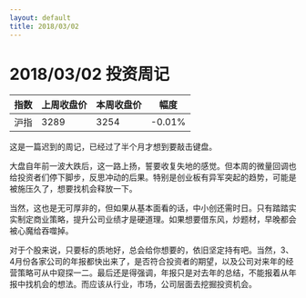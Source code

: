 ```yaml
---
layout: default
title: 2018/03/02
---
```

2018/03/02 投资周记
==================
| 指数 | 上周收盘价 | 本周收盘价 | 幅度 |  
| --- | --------- | -------- | --- |  
| 沪指 |   3289    |   3254  | -0.01% |  

这是一篇迟到的周记，已经过了半个月才想到要敲击键盘。

大盘自年前一波大跌后，这一路上扬，誓要收复失地的感觉。但本周的微量回调也给投资者们停下脚步，反思冲动的后果。特别是创业板有异军突起的趋势，可能是被施压久了，想要找机会释放一下。

当然，这也是无可厚非的，但如果从基本面看的话，中小创还需时日。只有踏踏实实制定商业策略，提升公司业绩才是硬道理。如果想要借东风，炒题材，早晚都会被心魔给吞噬掉。

对于个股来说，只要标的质地好，总会给你想要的，依旧坚定持有吧。当然，3、4月份各家公司的年报都快出来了，是否符合投资者的期望，以及公司对来年的经营策略可从中窥探一二。最后还是得强调，年报只是对去年的总结，不能报着从年报中找机会的想法。而应该从行业，市场，公司层面去挖掘投资机会。
